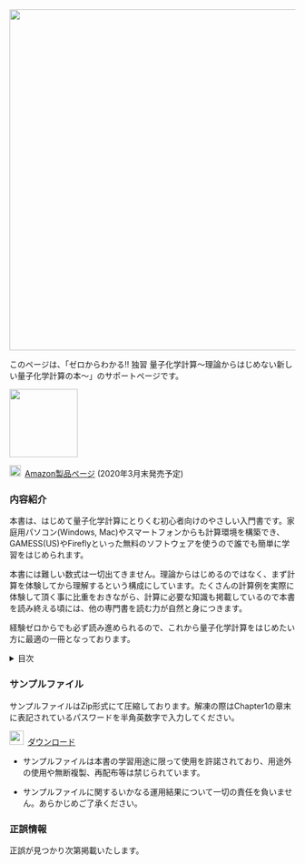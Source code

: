<img src="https://user-images.githubusercontent.com/62088244/76492965-d6be4880-6474-11ea-8817-7c427534b3e7.jpg" width="600px">

このページは、「ゼロからわかる!! 独習 量子化学計算～理論からはじめない新しい量子化学計算の本～」のサポートページです。

<img src="https://user-images.githubusercontent.com/62088244/76489219-0ff1bb00-646b-11ea-9073-c387c0032907.jpg" width="120px">

<img src="https://user-images.githubusercontent.com/62088244/76576777-7c6dc800-6506-11ea-9b86-0894fb827c7e.png" width="20px">&ensp;<a href="https://www.amazon.co.jp/" target="_blank">Amazon製品ページ</a>  (2020年3月末発売予定)

### 内容紹介
本書は、はじめて量子化学計算にとりくむ初心者向けのやさしい入門書です。家庭用パソコン(Windows, Mac)やスマートフォンからも計算環境を構築でき、GAMESS(US)やFireflyといった無料のソフトウェアを使うので誰でも簡単に学習をはじめられます。

本書には難しい数式は一切出てきません。理論からはじめるのではなく、まず計算を体験してから理解するという構成にしています。たくさんの計算例を実際に体験して頂く事に比重をおきながら、計算に必要な知識も掲載しているので本書を読み終える頃には、他の専門書を読む力が自然と身につきます。

経験ゼロからでも必ず読み進められるので、これから量子化学計算をはじめたい方に最適の一冊となっております。

<details>
<summary>目次</summary>
<pre>  

**Chapter 1. はじめての量子化学計算をする前に知っておこう**  
1-1. 本書の対象読者について  
1-2. 本書の特徴  
1-3. 本書の構成  
1-4. 必要な計算環境  
1-5. 使用するソフトウエアについて  

**Chapter 2. 量子化学計算の環境を整えよう**  
2-1. 計算を始める前に必要な準備をしよう  
2-2. FireflyとGAMESS(US)のライセンスを取得しよう  
2-3. MoCalc2012をインストールしよう  
2-4. FireflyとGAMESS(US)をMoCalc2012に連携させよう  
2-5. その他に準備しておきたいソフトウエア  

**Chapter 3. まずは、水分子を計算してみよう！！～各ソフトウエアの使い方を学ぶ～**  
3-1. Avogadroで水分子をモデリングしてみよう  
3-2. 入力ファイルを作成しよう  
3-3. MoCalc2012を起動して計算してみよう  
3-4. Macで計算を実行する方法について  
3-5. 計算結果を3Dモデルで表示してみよう  

**Chapter 4. 計算に必要な設定について学ぼう～計算手法や基底関数の基礎を学ぶ～**  
4-1. 最低限必要な「6つ」の設定について知っておこう  
4-2. 電荷とスピン多重度を設定しよう  
4-3. 電子配置を設定しよう  
4-4. どの性質を計算で求めたいか設定しよう  
4-5. 計算手法を設定しよう～計算手法について学ぶ～  
4-6. 基底関数を設定しよう～基底関数について学ぶ～  

**Chapter 5. 構造最適化計算について学ぼう～分子の安定構造を求める計算について学ぶ～**  
5-1. 構造最適化計算の流れを理解しよう  
5-2. SCF計算について学ぼう  
5-3. 構造最適化計算について学ぼう  
5-4. 初期構造の大切さを理解しておこう  
5-5. 構造最適化計算の出力ファイルを確認してみよう  

**Chapter 6. 振動解析をしてみよう～分子の性質を特定する計算について学ぶ～**  
6-1. 振動解析の計算を実行してみよう  
6-2. IRスペクトルを計算で予測してみよう  
6-3. 熱力学的諸量を確認してみよう  
6-4. 振動数から安定構造かを調べてみよう  

**Chapter 7. 入出力ファイルの見方、書き方を覚えよう～入出力ファイルの基礎を学ぶ～**  
7-1. 入力ファイルの構成について学ぼう  
7-2. グループとキーワードについて理解しよう  
7-3. 便利な記述方法とコメントについて覚えておこう  
7-4. 出力ファイルの構成について学ぼう  
7-5. 基本的なエラーとその対処法を覚えておこう  

**Chapter 8. フロンティア軌道で反応を予測しよう～フロンティア軌道の解析方法を学ぶ～**  
8-1. フロンティア軌道で何がわかるのかを学ぼう  
8-2. HOMOを計算で求めてみよう～求電子置換反応を予測する～  
8-3. LUMOを計算で求めてみよう～求核置換反応を予測する～  
8-4. SOMOを計算で求めてみよう～ラジカル化合物の反応性を予測する～  
8-5. 出力ファイルから分子軌道を確認してみよう  

**Chapter 9. 電荷密度解析をしてみよう～電荷密度の扱い方を学ぶ～**  
9-1. 出力ファイルから電荷を確認してみよう  
9-2. MullikenとLöwdin電荷の違いについて学ぼう  
9-3. 密度解析における問題点を知っておこう  
9-4. その他の密度解析法～NPAを使用する方法について～  
9-5. 静電ポテンシャルマップを表示させてみよう  
9-6. 双極子モーメントを計算してみよう  

**Chapter 10. 水の2量体を計算してみよう～相互作用エネルギーの求め方を学ぶ～**  
10-1. 相互作用エネルギーの求め方について学ぼう  
10-2. BSSEをCP法で求める方法を学ぼう  
10-3. 水の2量体の相互作用エネルギーを求めてみよう  
10-4. KITAURA-MOROKUMA法でBSEEを計算してみよう  

**Chapter 11. 溶媒和エネルギーを計算してみよう～溶媒効果の扱い方を学ぶ～**  
11-1. 計算に溶媒効果を取り入れる～PCMの基本を学ぶ～  
11-2. 溶媒を設定する方法を覚えよう  
11-3. 溶媒和自由エネルギーを計算してみよう  

**Chapter 12. 遷移状態を求めてみよう～遷移状態の探索方法について学ぶ～**  
12-1. 遷移状態を求める方法について学ぼう  
12-2. 置換基法で遷移状態を求めてみよう  
12-3. MEP法で遷移状態を求めてみよう～入力ファイルの作成方法を学ぶ～  
12-4. MEP法で遷移状態を求めてみよう～結果の解析方法を学ぶ～  

**Chapter 13. IRC計算をしてみよう～遷移状態の検証方法を学ぶ～**  
13-1. IRC計算について学ぼう  
13-2. IRC計算の入力ファイルを作成しよう  
13-3. IRC計算の結果を可視化してみよう  

**Chapter 14. 反応を解析してみよう～活性化自由エネルギーの求め方を学ぶ～**  
14-1. 活性化自由エネルギーを求める方法について学ぼう  
14-2. SN2反応の活性化自由エネルギーを求めてみよう  
14-3. エネルギーダイアグラムを作成してみよう  

**Chapter 15. 色々な計算にチャレンジしてみよう～実践的な問題で活用法を学ぶ～**  
15-1. 反応エンタルピーを計算してみよう  
15-2. 異性体比を計算で予測してみよう  
15-3. エタンの回転障壁を計算してみよう  
15-4. UVスペクトルを計算で予測してみよう  
15-5. NMRスペクトルを計算で予測してみよう  

**Chapter 16. 付録**  
16-1. GAMESS(US)をクラウド上で実行してみよう  
16-2. 便利なソフトウエア  
16-3. 量子化学計算に活用できるデータベース  
16-4. 3D分子モデルを共有する方法  
16-5. 構造最適化計算が上手く行かない時の対処法  
16-6. SCFが収束しない時の対処法  
16-7. 外部基底関数の導入方法  
16-8. MOPACによる遷移状態の探索方法  
</pre>
</details>  

### サンプルファイル
  
サンプルファイルはZip形式にて圧縮しております。解凍の際はChapter1の章末に表記されているパスワードを半角英数字で入力してください。 

<img src="https://user-images.githubusercontent.com/62088244/76489282-36aff180-646b-11ea-977c-f4ed77d5b8d8.png" width="25px">&ensp;[ダウンロード](https://github.com/RyokoKuga/SSCQC/raw/master/SampleData.zip)

- サンプルファイルは本書の学習用途に限って使用を許諾されており、用途外の使用や無断複製、再配布等は禁じられています。

- サンプルファイルに関するいかなる運用結果について一切の責任を負いません。あらかじめご了承ください。

### 正誤情報

正誤が見つかり次第掲載いたします。


